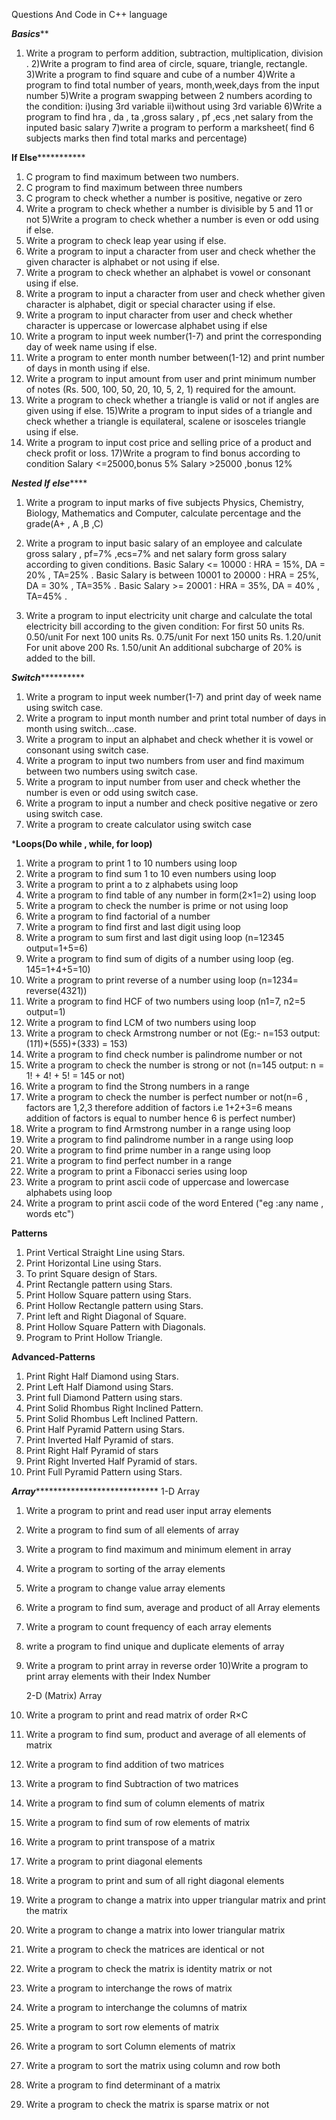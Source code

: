 Questions And Code in C++ language

***********************************Basics*************************************
1) Write a program to perform addition, subtraction, multiplication, division .
2)Write a program to find area of circle, square, triangle, rectangle.
3)Write a program to find square and cube of a number
4)Write a program to find total number of years, month,week,days from the input number
5)Write a program  swapping between 2 numbers acording to the condition:
  i)using 3rd variable
  ii)without using 3rd variable
6)Write a program to find hra , da , ta ,gross salary , pf ,ecs ,net salary from the inputed basic salary
7)write a program to perform a marksheet( find 6 subjects marks then find total marks and percentage)



********************************If Else*******************************************
1) C program to find maximum between two numbers.
2) C program to find maximum between three numbers
3) C program to check whether a number is positive, negative or zero
4) Write a program to check whether a number is divisible by 5 and 11 or not
5)Write a program to check whether a number is even or odd using if else.
6) Write a program to check leap year using if else.
7) Write a program to input a character from user and check whether the given character is alphabet or not using if else.
8) Write a program to check whether an alphabet is vowel or consonant using if else.
9) Write a program to input a character from user and check whether given character is alphabet, digit or special character using if else.
10) Write a program to input character from user and check whether character is uppercase or lowercase alphabet using if else
11) Write a program to input week number(1-7) and print the corresponding day of week name using if else.
12) Write a program to enter month number between(1-12) and print number of days in month using if else.
13) Write a program to input amount from user and print minimum number of notes (Rs. 500, 100, 50, 20, 10, 5, 2, 1) required for the amount.
14) Write a program to check whether a triangle is valid or not if angles are given using if else.
15)Write a program to input sides of a triangle and check whether a triangle is equilateral, scalene or isosceles triangle using if else.
16) Write a program to input cost price and selling price of a product and check profit or loss.
17)Write a program to find bonus according to condition
Salary <=25000,bonus 5%
Salary >25000 ,bonus 12%


***********************************Nested If else***************************************


1) Write a program to input marks of five subjects Physics, Chemistry, Biology, Mathematics and Computer, calculate percentage and the  grade(A+ , A ,B ,C)

2) Write a program to input basic salary of an employee and calculate gross salary , pf=7% ,ecs=7% and net salary form gross salary according to given conditions.
Basic Salary <= 10000 : HRA = 15%, DA = 20% , TA=25% .
Basic Salary is between 10001 to 20000 : HRA = 25%, DA = 30% , TA=35% .
Basic Salary >= 20001 : HRA = 35%, DA = 40% , TA=45% .

3) Write a program to input electricity unit charge and calculate the total electricity bill according to the given condition:
For first 50 units Rs. 0.50/unit
For next 100 units Rs. 0.75/unit
For next 150 units Rs. 1.20/unit
For unit above 200 Rs. 1.50/unit
An additional subcharge of 20% is added to the bill.


*******************************************Switch*****************************************************
1) Write a program to input week number(1-7) and print day of week name using switch case.
2) Write a program to input month number and print total number of days in month using switch...case.
3) Write a program to input an alphabet and check whether it is vowel or consonant using switch case.
4) Write a program to input two numbers from user and find maximum between two numbers using switch case.
5) Write a program to input number from user and check whether the number is even or odd using switch case.
6) Write a program to input a number and check positive negative or zero using switch case. 
7) Write a program to create calculator using switch case

*********************************Loops(Do while , while, for loop)********************************
1)  Write a program to print 1 to 10 numbers using loop
2)  Write a program to find sum 1 to 10 even numbers using loop
3)  Write a program to print a to z alphabets using loop
4)  Write a program to find table of any number in form(2×1=2) using loop
5)  Write a program to check the number is prime or not using loop
6)  Write a program to find factorial of a number
7)  Write a program to find first and last digit using loop 
8)  Write a program to sum  first and last digit using loop (n=12345  output=1+5=6)
9)  Write a program to find sum of digits of a number using loop (eg. 145=1+4+5=10)
10) Write a program to print reverse of a number using loop (n=1234= reverse(4321))
11) Write a program to find HCF of two numbers using loop (n1=7, n2=5 output=1)
12) Write a program to find LCM of two numbers using loop 
13) Write a program to check Armstrong number or not (Eg:- n=153 output:(1*1*1)+(5*5*5)+(3*3*3) = 153)
14) Write a program to find check number is palindrome number or not
15) Write a program to check the number is strong or not (n=145 output: n = 1! + 4! + 5! = 145 or not)
16) Write a program to find the Strong numbers in a range 
17) Write a program to check the number is perfect number or not(n=6 , factors are 1,2,3 therefore addition of factors i.e 1+2+3=6 means addition of factors is equal to number hence 6 is perfect number)
18) Write a program to find Armstrong number in a range using loop
19) Write a program to find palindrome number in a range using loop
20) Write a program to find prime number in a range using loop
21) Write a program to find  perfect number in a range
22) Write a program to print a Fibonacci series using  loop
23) Write a program to print ascii code of uppercase and lowercase alphabets using loop
24) Write a program to print ascii code of the word Entered ("eg :any name , words etc")  

**********************************************Patterns**********************************************
1) Print Vertical Straight Line using Stars.
2) Print Horizontal Line using Stars.
3) To print Square design of Stars.
4) Print Rectangle pattern using Stars.
5) Print Hollow Square pattern using Stars.
6) Print Hollow Rectangle pattern using Stars.
7) Print left and Right Diagonal of Square.
8) Print Hollow Square Pattern with Diagonals.
9) Program to Print Hollow Triangle.

**********************************************Advanced-Patterns**********************************************

1) Print Right Half Diamond using Stars.
2) Print Left Half Diamond using Stars.
3) Print full Diamond Pattern using stars.
4) Print Solid Rhombus Right Inclined Pattern.
5) Print Solid Rhombus Left Inclined Pattern.
6) Print Half Pyramid Pattern using Stars.
7) Print Inverted Half Pyramid of stars.
8) Print Right Half Pyramid of stars
9) Print Right Inverted Half Pyramid of stars.
10) Print Full Pyramid Pattern using Stars.


***********************Array***************************************************
        1-D Array
1) Write a program to print and read user input array elements 
2) Write a program to find sum of all elements of array
3) Write a program to find maximum and minimum element in array 
4) Write a program to sorting of the array elements
5) Write a program to change value array elements
6) Write a program to find sum, average and product of all Array elements 
7) Write a program to count frequency of each array elements 
8) write a program to find unique and duplicate elements of array
9) Write a program to print array in reverse order
10)Write a program to print array elements with their Index Number

    2-D (Matrix) Array
1)  Write a program to print and read matrix of order R×C
2)  Write a program to find sum, product and average of all elements of matrix 
3)  Write a program to find addition of two matrices
4)  Write a program to find Subtraction of two matrices 
5)  Write a program to find sum of column elements of matrix 
6)  Write a program to find sum of row elements of matrix
7)  Write a program to print transpose of a matrix 
8)  Write a program to print diagonal elements 
9)  Write a program to print and sum of all right diagonal elements 
10) Write a program to change a matrix into upper triangular matrix and print the matrix 
11) Write a program to change a matrix into lower triangular matrix
12) Write a program to check the matrices are identical or not
13) Write a program to check the matrix is identity matrix or not 
14) Write a program to interchange the rows of matrix 
15) Write a program to interchange the columns of matrix  
16) Write a program to sort row elements of matrix
17) Write a program to sort Column elements of matrix
18) Write a program to sort the matrix using column and row both
19) Write a program to find determinant of a matrix
20) Write a program to check the matrix is sparse matrix or not

